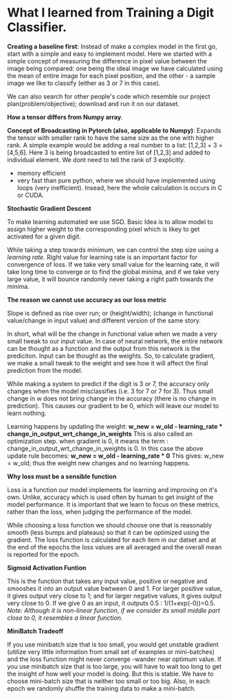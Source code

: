 # What I learned from Training a Digit Classifier.

**Creating a baseline first**: 
Instead of make a complex model in the first go, start with a simple and easy to implement model.
Here we started with a simple concept of measuring the difference in pixel value between the image being compared: one being the ideal image we have calculated using 
the mean of entire image for each pixel position, and the other - a sample image we like to classify (either as 3 or 7 in this case).

We can also search for other people's code which resemble our project plan(problem/objective); download and run it on our dataset. 

**How a tensor differs from Numpy array**.

**Concept of Broadcasting in Pytorch (also, applicable to Numpy)**:
Expands the tensor with smaller rank to have the same size as the one with higher rank.
A simple example would be adding a real number to a list: [1,2,3] + 3 = [4,5,6]. Here 3 is being broadcasted to entire list of [1,2,3] and added to individual element.
We dont need to tell the rank of 3 explicitly. 

* memory efficient 
* very fast than pure python, where we should have implemented using loops (very inefficient). Insead, here the whole calculation is occurs in C or CUDA. 

**Stochastic Gradient Descent**

To make learning automated we use SGD. Basic Idea is to allow model to assign higher weight to the corresponding pixel which is likey to get activated for a given digit. 

While taking a step towards minimum, we can control the step size using a *learning rate*. 
Right value for learning rate is an important factor for convergence of loss. If we take very small value for the learning rate, it will take long time to converge
or to find the global minima, and if we take very large value, it will bounce randomly never taking a right path towards the minima. 


**The reason we cannot use accuracy as our loss metric**

Slope is defined as rise over run; or (height/width); (change in functional value/change in input value) and different version of the same story.

In short, what will be the change in functional value when we made a very small tweak to our input value. 
In case of neural network, the entire network can be thought as a function and the output from this network is the prediciton.
Input can be thought as the weights. So, to calculate gradient, we make a small tweak to the weight and see how it will affect the final prediction from the model.

While making a system to predict if the digit is 3 or 7, the accuracy only changes when the model misclassifies (i.e. 3 for 7 or 7 for 3).
Thus small change in w does not bring change in the accuracy (there is no change in prediction). This causes our gradient to be 0, which will leave our model to learn nothing.


Learning happens by updating the weight: **w_new = w_old - learning_rate * change_in_output_wrt_change_in_weights**
This is also called an optimization step.
when gradient is 0, it means the term : change_in_output_wrt_change_in_weights is 0. In this case the above update rule becomes: **w_new = w_old - learning_rate * 0** 
This gives: w_new = w_old; thus the weight new changes and no learning happens. 

**Why loss must be a sensible function**

Loss is a function our model implements for learning and improving on it's own. Unlike, accuracy which is used often by human to get insight of the model performance. It is important that we learn to focus on these metrics, rather than the loss, when judging the performance of the model.

While choosing a loss function we should choose one that is reasonably smooth (less bumps and plateaus) so that it can be optimized using the gradient.
The loss function is calculated for each item in our datset and at the end of the epochs the loss values are all averaged and the overall mean is reported for the epoch.

**Sigmoid Activation Funtion**

This is the function that takes any input value, positive or negative and smooshes it into an output value bwtween 0 and 1.
For larger positive value, it gives output very close to 1; and for larger negative values, it gives output very close to 0.
If we give 0 as an input, it outputs 0.5 : 1/(1+exp(-0))=0.5.
*Note: Although it is non-linear function, if we consider its small middle part close to 0, it resembles a linear function.*

**MiniBatch Tradeoff**

If you use minibatch size that is too small, you would get unstable gradient (utilize very little information from small set of examples or mini-batches) and the loss function might never converge -wander near optimum value.
If you use minibatch size that is too large, you will have to wait too long to get the insight of how well your model is doing. But this is stable.
We have to choose mini-batch size that is neither too small or too big. 
Also, in each epoch we randomly shuffle the training data to make a mini-batch. 
